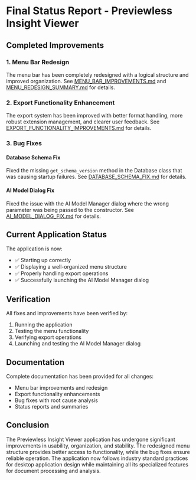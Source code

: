 # Final Status Report - Previewless Insight Viewer

## Completed Improvements

### 1. Menu Bar Redesign
The menu bar has been completely redesigned with a logical structure and improved organization. See [MENU_BAR_IMPROVEMENTS.md](MENU_BAR_IMPROVEMENTS.md) and [MENU_REDESIGN_SUMMARY.md](MENU_REDESIGN_SUMMARY.md) for details.

### 2. Export Functionality Enhancement
The export system has been improved with better format handling, more robust extension management, and clearer user feedback. See [EXPORT_FUNCTIONALITY_IMPROVEMENTS.md](EXPORT_FUNCTIONALITY_IMPROVEMENTS.md) for details.

### 3. Bug Fixes

#### Database Schema Fix
Fixed the missing `get_schema_version` method in the Database class that was causing startup failures. See [DATABASE_SCHEMA_FIX.md](DATABASE_SCHEMA_FIX.md) for details.

#### AI Model Dialog Fix
Fixed the issue with the AI Model Manager dialog where the wrong parameter was being passed to the constructor. See [AI_MODEL_DIALOG_FIX.md](AI_MODEL_DIALOG_FIX.md) for details.

## Current Application Status

The application is now:
- ✅ Starting up correctly
- ✅ Displaying a well-organized menu structure
- ✅ Properly handling export operations
- ✅ Successfully launching the AI Model Manager dialog

## Verification

All fixes and improvements have been verified by:
1. Running the application
2. Testing the menu functionality
3. Verifying export operations
4. Launching and testing the AI Model Manager dialog

## Documentation

Complete documentation has been provided for all changes:
- Menu bar improvements and redesign
- Export functionality enhancements
- Bug fixes with root cause analysis
- Status reports and summaries

## Conclusion

The Previewless Insight Viewer application has undergone significant improvements in usability, organization, and stability. The redesigned menu structure provides better access to functionality, while the bug fixes ensure reliable operation. The application now follows industry standard practices for desktop application design while maintaining all its specialized features for document processing and analysis.